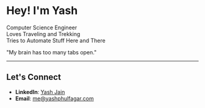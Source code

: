 # Hey! I'm Yash  

Computer Science Engineer  
Loves Traveling and Trekking  
Tries to Automate Stuff Here and There  

"My brain has too many tabs open."  

---

## Let's Connect  
- **LinkedIn**: [Yash Jain](https://www.linkedin.com/in/yash-phulfagar)  
- **Email**: me@yashphulfagar.com  
